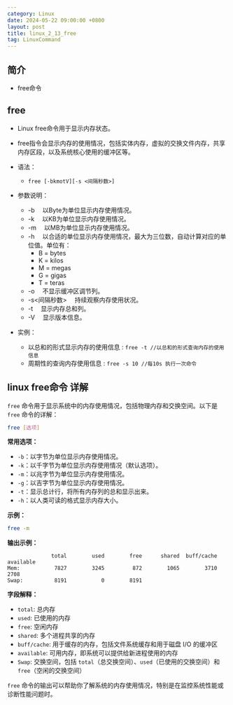 ```yaml
---
category: Linux
date: 2024-05-22 09:00:00 +0800
layout: post
title: linux_2_13_free
tag: LinuxCommand
---
```

## 简介

+ free命令

## free

+ Linux free命令用于显示内存状态。
+ free指令会显示内存的使用情况，包括实体内存，虚拟的交换文件内存，共享内存区段，以及系统核心使用的缓冲区等。

+ 语法：
  + `free [-bkmotV][-s <间隔秒数>]`
+ 参数说明：
    + -b 　以Byte为单位显示内存使用情况。
    + -k 　以KB为单位显示内存使用情况。
    + -m 　以MB为单位显示内存使用情况。
    + -h 　以合适的单位显示内存使用情况，最大为三位数，自动计算对应的单位值。单位有：
        + B = bytes
        + K = kilos
        + M = megas
        + G = gigas
        + T = teras
    + -o 　不显示缓冲区调节列。
    + -s<间隔秒数> 　持续观察内存使用状况。
    + -t 　显示内存总和列。
    + -V 　显示版本信息。

+ 实例：
  + 以总和的形式显示内存的使用信息 : `free -t //以总和的形式查询内存的使用信息`
  + 周期性的查询内存使用信息 : `free -s 10 //每10s 执行一次命令`


## linux free命令 详解

`free` 命令用于显示系统中的内存使用情况，包括物理内存和交换空间。以下是 `free` 命令的详解：

```bash
free [选项]
```

**常用选项：**
- `-b`：以字节为单位显示内存使用情况。
- `-k`：以千字节为单位显示内存使用情况（默认选项）。
- `-m`：以兆字节为单位显示内存使用情况。
- `-g`：以吉字节为单位显示内存使用情况。
- `-t`：显示总计行，将所有内存列的总和显示出来。
- `-h`：以人类可读的格式显示内存大小。

**示例：**
```bash
free -m
```

**输出示例：**
```
              total        used        free      shared  buff/cache   available
Mem:           7827        3245         872        1065        3710        2708
Swap:          8191           0        8191
```

**字段解释：**
- `total`: 总内存
- `used`: 已使用的内存
- `free`: 空闲内存
- `shared`: 多个进程共享的内存
- `buff/cache`: 用于缓存的内存，包括文件系统缓存和用于磁盘 I/O 的缓冲区
- `available`: 可用内存，即系统可以提供给新进程使用的内存
- `Swap`: 交换空间，包括 `total`（总交换空间）、`used`（已使用的交换空间）和 `free`（空闲的交换空间）

`free` 命令的输出可以帮助你了解系统的内存使用情况，特别是在监控系统性能或诊断性能问题时。